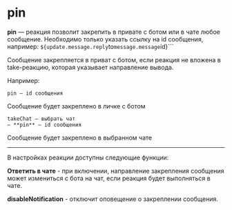 # pin

**pin** — реакция позволит закрепить в привате с ботом или в чате любое сообщение. Необходимо только указать ссылку на id сообщения, например: ```${update.message.reply```to```message.message```id}```



Сообщение закрепляется в приват с ботом, если реакция не вложена в take-реакцию, которая указывает направление вывода.

Например:

```plain 
pin — id сообщения
``` 
Сообщение будет закреплено в личке с ботом


```plain
takeChat — выбрать чат
— **pin** — id сообщения
```
Сообщение будет закреплено в выбранном чате

---

В настройках реакции доступны следующие функции:

**Ответить в чате** - при включении, направление закрепления сообщения может измениться с бота на чат, если реакция будет выполняться в чате.

**disableNotification** - отключит оповещение о закреплении сообщения.




